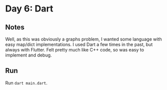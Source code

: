 # Day 6: **Dart**

## Notes

Well, as this was obviously a graphs problem, I wanted some language with easy map/dict implementations. 
I used Dart a few times in the past, but always with Flutter. 
Felt pretty much like C++ code, so was easy to implement and debug.  

## Run

Run `dart main.dart`.
